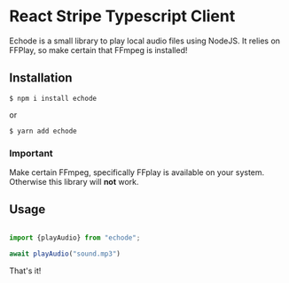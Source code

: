 # React Stripe Typescript Client

Echode is a small library to play local audio files using NodeJS. It relies on FFPlay, so make certain that FFmpeg is installed!



## Installation

`$ npm i install echode`

or

`$ yarn add echode`

### Important
Make certain FFmpeg, specifically FFplay is available on your system. Otherwise this library will **not** work.


## Usage

```typescript

import {playAudio} from "echode";

await playAudio("sound.mp3")

```

That's it!




